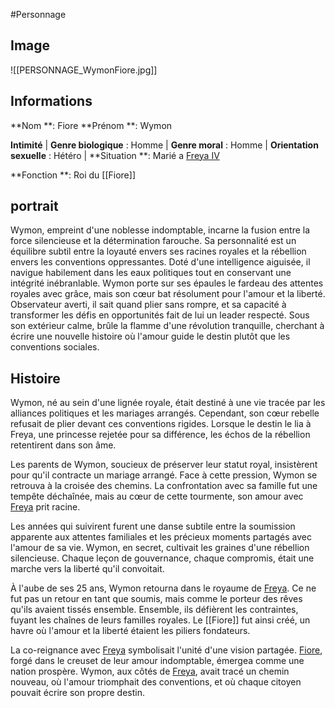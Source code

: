 #Personnage 

## Image
![[PERSONNAGE_WymonFiore.jpg]]

## Informations
**Nom **: Fiore
**Prénom **: Wymon

**Intimité**
| **Genre biologique** : Homme 
| **Genre moral** : Homme
| **Orientation sexuelle** : Hétéro 
| **Situation **: Marié a [Freya IV](Freya%20IV.md)

**Fonction **: Roi du [[Fiore]]

## portrait
Wymon, empreint d'une noblesse indomptable, incarne la fusion entre la force silencieuse et la détermination farouche. Sa personnalité est un équilibre subtil entre la loyauté envers ses racines royales et la rébellion envers les conventions oppressantes. Doté d'une intelligence aiguisée, il navigue habilement dans les eaux politiques tout en conservant une intégrité inébranlable. Wymon porte sur ses épaules le fardeau des attentes royales avec grâce, mais son cœur bat résolument pour l'amour et la liberté. Observateur averti, il sait quand plier sans rompre, et sa capacité à transformer les défis en opportunités fait de lui un leader respecté. Sous son extérieur calme, brûle la flamme d'une révolution tranquille, cherchant à écrire une nouvelle histoire où l'amour guide le destin plutôt que les conventions sociales.

## Histoire
Wymon, né au sein d'une lignée royale, était destiné à une vie tracée par les alliances politiques et les mariages arrangés. Cependant, son cœur rebelle refusait de plier devant ces conventions rigides. Lorsque le destin le lia à Freya, une princesse rejetée pour sa différence, les échos de la rébellion retentirent dans son âme.

Les parents de Wymon, soucieux de préserver leur statut royal, insistèrent pour qu'il contracte un mariage arrangé. Face à cette pression, Wymon se retrouva à la croisée des chemins. La confrontation avec sa famille fut une tempête déchaînée, mais au cœur de cette tourmente, son amour avec [Freya](Freya%20IV.md) prit racine.

Les années qui suivirent furent une danse subtile entre la soumission apparente aux attentes familiales et les précieux moments partagés avec l'amour de sa vie. Wymon, en secret, cultivait les graines d'une rébellion silencieuse. Chaque leçon de gouvernance, chaque compromis, était une marche vers la liberté qu'il convoitait.

À l'aube de ses 25 ans, Wymon retourna dans le royaume de [Freya](Freya%20IV.md). Ce ne fut pas un retour en tant que soumis, mais comme le porteur des rêves qu'ils avaient tissés ensemble. Ensemble, ils défièrent les contraintes, fuyant les chaînes de leurs familles royales. Le [[Fiore]] fut ainsi créé, un havre où l'amour et la liberté étaient les piliers fondateurs.

La co-reignance avec [Freya](Freya%20IV.md) symbolisait l'unité d'une vision partagée. [Fiore](Fiore.md), forgé dans le creuset de leur amour indomptable, émergea comme une nation prospère. Wymon, aux côtés de [Freya](Freya%20IV.md), avait tracé un chemin nouveau, où l'amour triomphait des conventions, et où chaque citoyen pouvait écrire son propre destin.